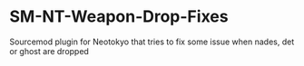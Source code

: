 # SM-NT-Weapon-Drop-Fixes
Sourcemod plugin for Neotokyo that tries to fix some issue when nades, det or ghost are dropped
